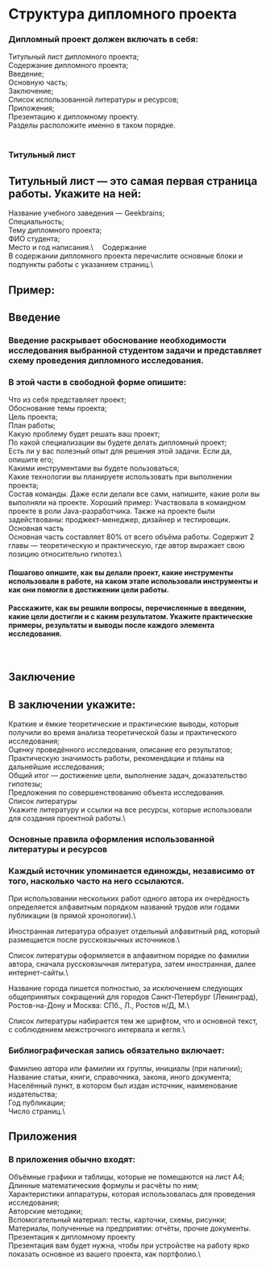
# Структура дипломного проекта
### Дипломный проект должен включать в себя:


Титульный лист дипломного проекта;\
Содержание дипломного проекта;\
Введение;\
Основную часть;\
Заключение;\
Список использованной литературы и ресурсов;\
Приложения;\
Презентацию к дипломному проекту.\
Разделы расположите именно в таком порядке.\
⠀

### Титульный лист
## Титульный лист — это самая первая страница работы. Укажите на ней:

Название учебного заведения — Geekbrains;\
Специальность;\
Тему дипломного проекта;\
ФИО студента;\
Место и год написания.\ ⠀
Содержание\
В содержании дипломного проекта перечислите основные блоки и подпункты работы с указанием страниц.\

## Пример:


## Введение

### Введение раскрывает обоснование необходимости исследования выбранной студентом задачи и представляет схему проведения дипломного исследования.

### В этой части в свободной форме опишите:

Что из себя представляет проект;\
Обоснование темы проекта;\
Цель проекта;\
План работы;\
Какую проблему будет решать ваш проект;\
По какой специализации вы будете делать дипломный проект;\
Есть ли у вас полезный опыт для решения этой задачи. Если да, опишите его;\
Какими инструментами вы будете пользоваться;\
Какие технологии вы планируете использовать при выполнении проекта;\
Состав команды. Даже если делали все сами, напишите, какие роли вы выполняли на проекте. Хороший пример: Участвовала в командном проекте в роли Java-разработчика. Также на проекте были задействованы: проджект-менеджер, дизайнер и тестировщик.\
Основная часть\
Основная часть составляет 80% от всего объёма работы. Содержит 2 главы — теоретическую и практическую, где автор выражает свою позицию относительно гипотез.\

#### Пошагово опишите, как вы делали проект, какие инструменты использовали в работе, на каком этапе использовали инструменты и как они помогли в достижении цели работы.

#### Расскажите, как вы решили вопросы, перечисленные в введении, какие цели достигли и с каким результатом. Укажите практические примеры, результаты и выводы после каждого элемента исследования.
⠀

## Заключение
## В заключении укажите:

Краткие и ёмкие теоретические и практические выводы, которые получили во время анализа теоретической базы и практического исследования;\
Оценку проведённого исследования, описание его результатов;\
Практическую значимость работы, рекомендации и планы на дальнейшие исследования;\
Общий итог — достижение цели, выполнение задач, доказательство гипотезы;\
Предложения по совершенствованию объекта исследования.\
Список литературы\
Укажите литературу и ссылки на все ресурсы, которые использовали для создания проектной работы.\
 

### Основные правила оформления использованной литературы и ресурсов
### Каждый источник упоминается единожды, независимо от того, насколько часто на него ссылаются.

При использовании нескольких работ одного автора их очерёдность определяется алфавитным порядком названий трудов или годами публикации (в прямой хронологии).\

Иностранная литература образует отдельный алфавитный ряд, который размещается после русскоязычных источников.\

Список литературы оформляется в алфавитном порядке по фамилии автора, сначала русскоязычная литература, затем иностранная, далее интернет-сайты.\

Название города пишется полностью, за исключением следующих общепринятых сокращений для городов Санкт-Петербург (Ленинград), Ростов-на-Дону и Москва: СПб., Л., Ростов н/Д, М.\

Список литературы набирается тем же шрифтом, что и основной текст, с соблюдением межстрочного интервала и кегля.\

### Библиографическая запись обязательно включает:

Фамилию автора или фамилии их группы, инициалы (при наличии);\
Название статьи, книги, справочника, закона, иного документа;\
Населённый пункт, в котором был издан источник, наименование издательства;\
Год публикации;\
Число страниц.\


## Приложения
### В приложения обычно входят:

Объёмные графики и таблицы, которые не помещаются на лист А4;\
Длинные математические формулы и расчёты по ним;\
Характеристики аппаратуры, которая использовалась для проведения исследования;\
Авторские методики;\
Вспомогательный материал: тесты, карточки, схемы, рисунки;\
Материалы, полученные на предприятии: отчёты, прочие документы.\
Презентация к дипломному проекту\
Презентация вам будет нужна, чтобы при устройстве на работу ярко показать основное из вашего проекта, как портфолио.\
